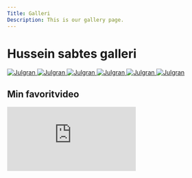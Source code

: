 ```yaml
---
Title: Galleri
Description: This is our gallery page.
---
```


Hussein sabtes galleri
==========================



<div class="gallery">
    <a href="image/xmas-tree.jpg">
        <picture>
            <source media="(min-width: 668px)" srcset="image/xmas-tree.jpg?w=960&q=90">
            <source media="(min-width: 376px)" srcset="image/xmas-tree.jpg?w=667&q=70">
            <img src="image/xmas-tree.jpg?w=375&h=500&crop-to-fit&area=0,0,0,35&q=70" alt="Julgran">
        </picture>
    </a>
    <a href="image/christmas.jpg">
        <picture>
            <source media="(min-width: 668px)" srcset="image/christmas.jpg?w=960&q=90">
            <source media="(min-width: 376px)" srcset="image/christmas.jpg?w=667&q=70">
            <img src="image/christmas.jpg?w=375&h=500&crop-to-fit&area=0,0,0,35&q=70" alt="Julgran">
        </picture>
    </a>
    <a href="image/snow.jpg">
        <picture>
            <source media="(min-width: 668px)" srcset="image/snow.jpg?w=960&q=90">
            <source media="(min-width: 376px)" srcset="image/snow.jpg?w=667&q=70">
            <img src="image/snow.jpg?w=375&h=500&crop-to-fit&area=0,0,0,35&q=70" alt="Julgran">
        </picture>
    </a>
    <a href="image/winter.jpg">
        <picture>
            <source media="(min-width: 668px)" srcset="image/winter.jpg?w=960&q=90">
            <source media="(min-width: 376px)" srcset="image/winter.jpg?w=667&q=70">
            <img src="image/winter.jpg?w=375&h=500&crop-to-fit&area=0,0,0,35&q=70" alt="Julgran">
        </picture>
    </a>
    <a href="image/winter2.jpg">
        <picture>
            <source media="(min-width: 668px)" srcset="image/winter2.jpg?w=960&q=90">
            <source media="(min-width: 376px)" srcset="image/winter2.jpg?w=667&q=70">
            <img src="image/winter2.jpg?w=375&h=500&crop-to-fit&area=0,0,0,35&q=70" alt="Julgran">
        </picture>
    </a>
    <a href="image/winter3.jpg">
        <picture>
            <source media="(min-width: 668px)" srcset="image/winter3.jpg?w=960&q=90">
            <source media="(min-width: 376px)" srcset="image/winter3.jpg?w=667&q=70">
            <img src="image/winter3.jpg?w=375&h=500&crop-to-fit&area=0,0,0,35&q=70" alt="Julgran">
        </picture>
    </a>
</div>



<h2>Min favoritvideo</h2>
<div class="video-container">
    <iframe 
        src="https://www.youtube.com/embed/B9synWjqBn8" 
        title="Min favoritvideo" 
        frameborder="0" 
        allow="accelerometer; autoplay; clipboard-write; encrypted-media; gyroscope; picture-in-picture" 
        allowfullscreen>
    </iframe>
</div>
